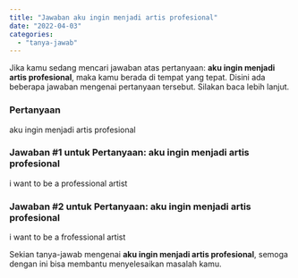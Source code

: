 ```yaml
---
title: "Jawaban aku ingin menjadi artis profesional"
date: "2022-04-03"
categories: 
  - "tanya-jawab"
---
```


Jika kamu sedang mencari jawaban atas pertanyaan: **aku ingin menjadi artis profesional**, maka kamu berada di tempat yang tepat. Disini ada beberapa jawaban mengenai pertanyaan tersebut. Silakan baca lebih lanjut.

### Pertanyaan

aku ingin menjadi artis profesional

### Jawaban #1 untuk Pertanyaan: aku ingin menjadi artis profesional

i want to be a professional artist  
  

### Jawaban #2 untuk Pertanyaan: aku ingin menjadi artis profesional

i want to be a frofessional artist  

Sekian tanya-jawab mengenai **aku ingin menjadi artis profesional**, semoga dengan ini bisa membantu menyelesaikan masalah kamu.
